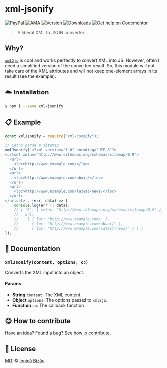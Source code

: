 
# xml-jsonify

 [![PayPal](https://img.shields.io/badge/%24-paypal-f39c12.svg)][paypal-donations] [![AMA](https://img.shields.io/badge/ask%20me-anything-1abc9c.svg)](https://github.com/IonicaBizau/ama) [![Version](https://img.shields.io/npm/v/xml-jsonify.svg)](https://www.npmjs.com/package/xml-jsonify) [![Downloads](https://img.shields.io/npm/dt/xml-jsonify.svg)](https://www.npmjs.com/package/xml-jsonify) [![Get help on Codementor](https://cdn.codementor.io/badges/get_help_github.svg)](https://www.codementor.io/johnnyb?utm_source=github&utm_medium=button&utm_term=johnnyb&utm_campaign=github)

> A liberal XML to JSON converter.

## Why?

[`xml2js`](https://www.npmjs.com/package/xml2js) is cool and works perfectly to convert XML into JS. However, often I need a simplified version of the converted result. So, this module will not take care of the XML attributes and will not keep one-element arrays in its result (see the example).


## :cloud: Installation

```sh
$ npm i --save xml-jsonify
```


## :clipboard: Example



```js
const xmlJsonify = require("xml-jsonify");

// Let's parse a sitemap
xmlJsonify(`<?xml version="1.0" encoding="UTF-8"?>
<urlset xmlns="http://www.sitemaps.org/schemas/sitemap/0.9">
  <url>
    <loc>http://www.example.com/</loc>
  </url>
  <url>
    <loc>http://www.example.com/about/</loc>
  </url>
  <url>
    <loc>http://www.example.com/latest-news/</loc>
  </url>
</urlset>`, (err, data) => {
    console.log(err || data);
    // { '$': { xmlns: 'http://www.sitemaps.org/schemas/sitemap/0.9' },
    //   url:
    //    [ { loc: 'http://www.example.com/' },
    //      { loc: 'http://www.example.com/about/' },
    //      { loc: 'http://www.example.com/latest-news/' } ] }
});
```

## :memo: Documentation


### `xmlJsonify(content, options, cb)`
Converts the XML input into an object.

#### Params
- **String** `content`: The XML content.
- **Object** `options`: The options passed to `xml2js`.
- **Function** `cb`: The callback function.



## :yum: How to contribute
Have an idea? Found a bug? See [how to contribute][contributing].


## :scroll: License

[MIT][license] © [Ionică Bizău][website]

[paypal-donations]: https://www.paypal.com/cgi-bin/webscr?cmd=_s-xclick&hosted_button_id=RVXDDLKKLQRJW
[donate-now]: http://i.imgur.com/6cMbHOC.png

[license]: http://showalicense.com/?fullname=Ionic%C4%83%20Biz%C4%83u%20%3Cbizauionica%40gmail.com%3E%20(http%3A%2F%2Fionicabizau.net)&year=2016#license-mit
[website]: http://ionicabizau.net
[contributing]: /CONTRIBUTING.md
[docs]: /DOCUMENTATION.md
